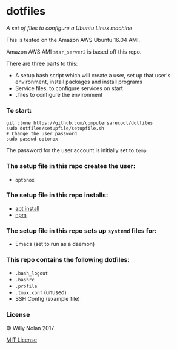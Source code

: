 # dotfiles
*A set of files to configure a Ubuntu Linux machine*
 
This is tested on the Amazon AWS Ubuntu 16.04 AMI.
 
Amazon AWS AMI `star_server2` is based off this repo.


There are three parts to this:
- A setup bash script which will create a user, set up that user's environment, install packages and install programs
- Service files, to configure services on start
- `.`files to configure the environment

### To start:
```shell
git clone https://github.com/computersarecool/dotfiles
sudo dotfiles/setupfile/setupfile.sh
# Change the user password
sudo passwd optonox
```
The password for the user account is initially set to `temp`

### The setup file in this repo creates the user:
- `optonox`

### The setup file in this repo installs:
- [apt install](setup_files/apt_files.txt)
- [npm](setup_files/npm_files.txt)


### The setup file in this repo sets up `systemd` files for:
- Emacs (set to run as a daemon)

### This repo contains the following dotfiles:
- `.bash_logout`
- `.bashrc`
- `.profile`
- `.tmux.conf` (unused)
- SSH Config (example file)

### License

:copyright: Willy Nolan 2017 

[MIT License](http://en.wikipedia.org/wiki/MIT_License)

